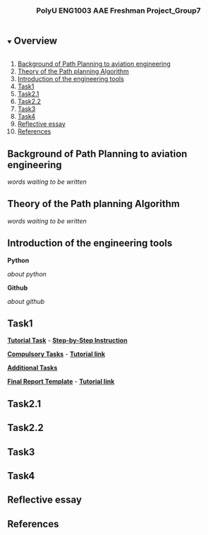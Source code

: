 
<p align="center">

  <h3 align="center">PolyU ENG1003 AAE Freshman Project_Group7</h3>


<!-- Overview -->
<details open="open">
  <summary><h2 style="display: inline-block">Overview</h2></summary>
  <ol>
    <li>
      <a href="#Background of Path Planning to aviation engineering"> Background of Path Planning to aviation engineering</a>
    </li>
    <li>
      <a href="#Theory of the Path planning Algorithm">Theory of the Path planning Algorithm</a>
    </li>
    <li>
      <a href="#Introduction of the engineering tools">Introduction of the engineering tools</a>
    </li>
    <li>
      <a href="#Task1">Task1</a>
    </li>
    <li>   
      <a href="#Task2.1">Task2.1</a>
    </li>
    <li>    
      <a href="#Task2.2">Task2.2</a>
    </li>
    <li>    
      <a href="#Task3">Task3</a>
    </li>
    <li>
      <a href="#Task4">Task4</a>
    </li>
    <li>
      <a href="#Reflective essay">Reflective essay</a>
    </li>
    <li>
      <a href="#Refernces">References</a>
  </ol>
</details>



<!-- Background of Path Planning to aviation engineering -->
## Background of Path Planning to aviation engineering
*words waiting to be written*

<!-- Theory of the Path planning Algorithm -->
## Theory of the Path planning Algorithm
*words waiting to be written*

<!-- Introduction of the engineering tools -->
## Introduction of the engineering tools
**Python**

*about python*


**Github**

*about github*
<!-- Task1 -->


## Task1
<a href="ENG1003 Week 3 Tutorial.pdf"><strong>Tutorial Task</strong></a> - <a href="ENG1003 Week 3 Tutorial Walkthrough.pdf"><strong>Step-by-Step Instruction</strong></a>

<a href="Lecture Notes/Week 6 Design goals (Compulsory).pdf"><strong>Compulsory Tasks</strong></a>  -  <strong>[Tutorial link](https://youtu.be/PRKLhcG2kB0)</strong>

<a href="Lecture Notes/Week 6 Additional Tasks.pdf"><strong>Additional Tasks</strong></a>

<a href="Lecture Notes/Report template .pdf"><strong>Final Report Template</strong></a>  -  <strong>[Tutorial link](https://www.youtube.com/watch?v=ECuqb5Tv9qI)</strong>
## Task2.1

## Task2.2

## Task3

## Task4

## Reflective essay

## References





